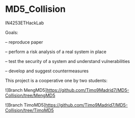 # MD5_Collision
IN4253ETHackLab


Goals:

– reproduce paper

– perform a risk analysis of a real system in place

– test the security of a system and understand vulnerabilities

– develop and suggest countermeasures

This project is a cooperative one by two students:

![Branch MengMD5]https://github.com/Timo9Madrid7/MD5-Collision/tree/MengMD5

![Branch TimoMD5]https://github.com/Timo9Madrid7/MD5-Collision/tree/TimoMD5
